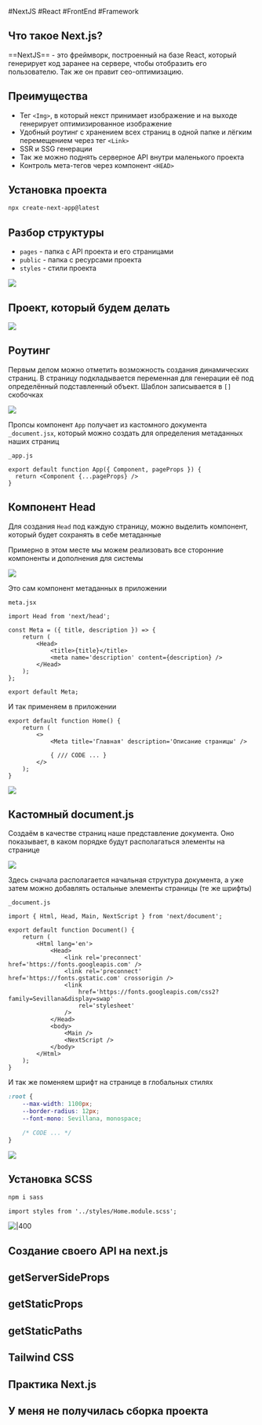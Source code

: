 #NextJS #React #FrontEnd #Framework 

## Что такое Next.js? 

==NextJS== - это фреймворк, построенный на базе React, который генерирует код заранее на сервере, чтобы отобразить его пользователю. Так же он правит сео-оптимизацию.

## Преимущества 

- Тег `<Img>`, в который некст принимает изображение и на выходе генерирует оптимизированное изображение
- Удобный роутинг с хранением всех страниц в одной папке и лёгким перемещением через тег `<Link>`
- SSR и SSG генерации
- Так же можно поднять серверное API внутри маленького проекта
- Контроль мета-тегов через компонент `<HEAD>`

## Установка проекта 

```bash
npx create-next-app@latest
```

## Разбор структуры 

- `pages` - папка с API проекта и его страницами
- `public` - папка с ресурсами проекта
- `styles` - стили проекта

![](_png/Pasted%20image%2020221224200400.png)

## Проект, который будем делать

![](_png/Pasted%20image%2020221224200143.png)

## Роутинг 

Первым делом можно отметить возможность создания динамических страниц. В страницу подкладывается переменная для генерации её под определённый подставленный объект.
Шаблон записывается в `[]` скобочках

![](_png/Pasted%20image%2020221224200801.png)

Пропсы компонент `App` получает из кастомного документа `_document.jsx`, который можно создать для определения метаданных наших страниц

`_app.js`
```JSX
export default function App({ Component, pageProps }) {
  return <Component {...pageProps} />
}
```

## Компонент Head 

Для создания `Head` под каждую страницу, можно выделить компонент, который будет сохранять в себе метаданные

Примерно в этом месте мы можем реализовать все сторонние компоненты и дополнения для системы

![](_png/Pasted%20image%2020221225175250.png)

Это сам компонент метаданных в приложении

`meta.jsx`
```JSX
import Head from 'next/head';

const Meta = ({ title, description }) => {
	return (
		<Head>
			<title>{title}</title>
			<meta name='description' content={description} />
		</Head>
	);
};

export default Meta;
```

И так применяем в приложении

```JSX
export default function Home() {
	return (
		<>
			<Meta title='Главная' description='Описание страницы' />

			{ /// CODE ... }
		</>
	);
}
```

![](_png/Pasted%20image%2020221225174943.png)

## Кастомный document.js

Создаём в качестве страниц наше представление документа. Оно показывает, в каком порядке будут располагаться элементы на странице

![](_png/Pasted%20image%2020221225180801.png)

Здесь сначала располагается начальная структура документа, а уже затем можно добавлять остальные элементы страницы (те же шрифты)

`_document.js`
```JSX
import { Html, Head, Main, NextScript } from 'next/document';

export default function Document() {
	return (
		<Html lang='en'>
			<Head>
				<link rel='preconnect' href='https://fonts.googleapis.com' />
				<link rel='preconnect' href='https://fonts.gstatic.com' crossorigin />
				<link
					href='https://fonts.googleapis.com/css2?family=Sevillana&display=swap'
					rel='stylesheet'
				/>
			</Head>
			<body>
				<Main />
				<NextScript />
			</body>
		</Html>
	);
}
```

И так же поменяем шрифт на странице в глобальных стилях

```CSS
:root {
	--max-width: 1100px;
	--border-radius: 12px;
	--font-mono: Sevillana, monospace;

	/* CODE ... */
}
```

![](_png/Pasted%20image%2020221225180522.png)

## Установка SCSS 


```bash
npm i sass
```

```JS
import styles from '../styles/Home.module.scss';
```

![|400](_png/Pasted%20image%2020221225181206.png)

## Создание своего API на next.js 







## getServerSideProps 







## getStaticProps







## getStaticPaths 







## Tailwind CSS







## Практика Next.js 







## У меня не получилась сборка проекта
